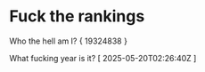 # Fuck the rankings

Who the hell am I?
{ 19324838 }

What fucking year is it?
[ 2025-05-20T02:26:40Z ]
